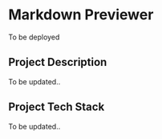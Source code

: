 # Markdown Previewer

To be deployed

## Project Description
To be updated..

## Project Tech Stack 
To be updated.. 


